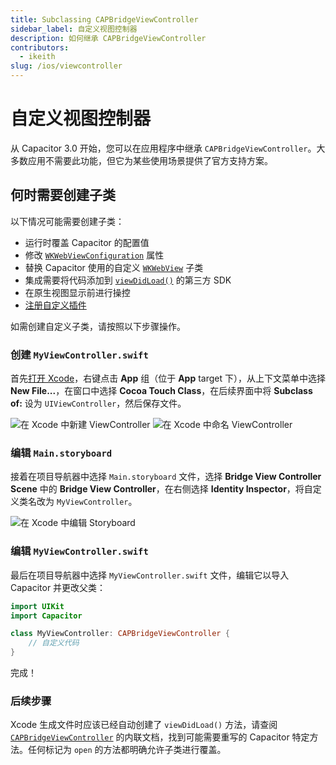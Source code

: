 ```yaml
---
title: Subclassing CAPBridgeViewController
sidebar_label: 自定义视图控制器
description: 如何继承 CAPBridgeViewController
contributors:
  - ikeith
slug: /ios/viewcontroller
---
```


# 自定义视图控制器

从 Capacitor 3.0 开始，您可以在应用程序中继承 `CAPBridgeViewController`。大多数应用不需要此功能，但它为某些使用场景提供了官方支持方案。

## 何时需要创建子类

以下情况可能需要创建子类：
- 运行时覆盖 Capacitor 的配置值
- 修改 [`WKWebViewConfiguration`](https://developer.apple.com/documentation/webkit/wkwebviewconfiguration) 属性
- 替换 Capacitor 使用的自定义 [`WKWebView`](https://developer.apple.com/documentation/webkit/wkwebview) 子类
- 集成需要将代码添加到 [`viewDidLoad()`](https://developer.apple.com/documentation/uikit/uiviewcontroller/1621495-viewdidload) 的第三方 SDK
- 在原生视图显示前进行操控
- [注册自定义插件](../ios/custom-code.md)

如需创建自定义子类，请按照以下步骤操作。

### 创建 `MyViewController.swift`

首先[打开 Xcode](/main/ios/index.md#opening-the-ios-project)，右键点击 **App** 组（位于 **App** target 下），从上下文菜单中选择 **New File...**，在窗口中选择 **Cocoa Touch Class**，在后续界面中将 **Subclass of:** 设为 `UIViewController`，然后保存文件。

![在 Xcode 中新建 ViewController](/img/v6/docs/ios/xcode-create-viewcontroller.png)
![在 Xcode 中命名 ViewController](/img/v6/docs/ios/xcode-name-viewcontroller.png)

### 编辑 `Main.storyboard`

接着在项目导航器中选择 `Main.storyboard` 文件，选择 **Bridge View Controller Scene** 中的 **Bridge View Controller**，在右侧选择 **Identity Inspector**，将自定义类名改为 `MyViewController`。

![在 Xcode 中编辑 Storyboard](/img/v6/docs/ios/xcode-edit-storyboard.png)

### 编辑 `MyViewController.swift`

最后在项目导航器中选择 `MyViewController.swift` 文件，编辑它以导入 Capacitor 并更改父类：

```swift
import UIKit
import Capacitor

class MyViewController: CAPBridgeViewController {
    // 自定义代码
}
```

完成！

### 后续步骤

Xcode 生成文件时应该已经自动创建了 `viewDidLoad()` 方法，请查阅 [`CAPBridgeViewController`](https://github.com/ionic-team/capacitor/blob/main/ios/Capacitor/Capacitor/CAPBridgeViewController.swift) 的内联文档，找到可能需要重写的 Capacitor 特定方法。任何标记为 `open` 的方法都明确允许子类进行覆盖。